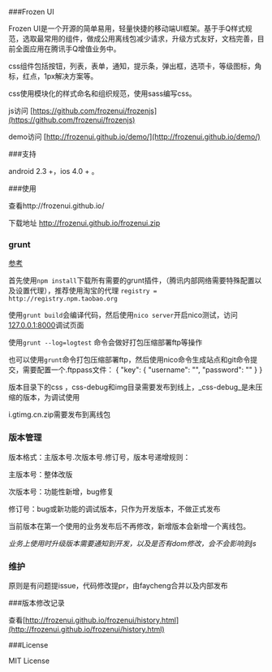 
###Frozen UI

Frozen UI是一个开源的简单易用，轻量快捷的移动端UI框架。基于手Q样式规范，选取最常用的组件，做成公用离线包减少请求，升级方式友好，文档完善，目前全面应用在腾讯手Q增值业务中。

css组件包括按钮，列表，表单，通知，提示条，弹出框，选项卡，等级图标，角标，红点，1px解决方案等。

css使用模块化的样式命名和组织规范，使用sass编写css。

js访问 [https://github.com/frozenui/frozenjs](https://github.com/frozenui/frozenjs)

demo访问 [http://frozenui.github.io/demo/](http://frozenui.github.io/demo/)

###支持

android 2.3 +，ios 4.0 + 。

###使用

查看http://frozenui.github.io/

下载地址 http://frozenui.github.io/frozenui.zip

### grunt

[参考](https://github.com/QQVIPTeam/team/issues/5)

首先使用`npm install`下载所有需要的grunt插件，（腾讯内部网络需要特殊配置以及设置代理），推荐使用淘宝的代理
`registry = http://registry.npm.taobao.org `

使用`grunt build`会编译代码，然后使用`nico server`开启nico测试，访问[127.0.0.1:8000](127.0.0.1:8000)调试页面

使用`grunt --log=logtest` 命令会做好打包压缩部署ftp等操作

也可以使用`grunt`命令打包压缩部署ftp，然后使用nico命令生成站点和git命令提交，需要配置一个.ftppass文件：
{
  "key": {
    "username": "",
    "password": ""
  }
}

版本目录下的css ，css-debug和img目录需要发布到线上，_css-debug_是未压缩的版本，为调试使用

i.gtimg.cn.zip需要发布到离线包


### 版本管理

版本格式：主版本号.次版本号.修订号，版本号递增规则：

主版本号：整体改版

次版本号：功能性新增，bug修复

修订号：bug或新功能的调试版本，只作为开发版本，不做正式发布

当前版本在第一个使用的业务发布后不再修改，新增版本会新增一个离线包。

_业务上使用时升级版本需要通知到开发，以及是否有dom修改，会不会影响到js_

### 维护

原则是有问题提issue，代码修改提pr，由faycheng合并以及内部发布

###版本修改记录

查看[http://frozenui.github.io/frozenui/history.html](http://frozenui.github.io/frozenui/history.html)


###License

 MIT License
